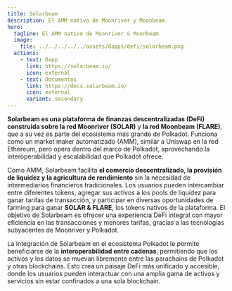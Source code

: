 ```yaml
---
title: Solarbeam
description: El AMM nativo de Moonriver y Moonbeam.
hero:
  tagline: El AMM nativo de Moonriver & Moonbeam.
  image: 
    file: ../../../../../assets/dapps/defi/solarbeam.png
  actions:
    - text: Dapp
      link: https://solarbeam.io/
      icon: external
    - text: Documentos
      link: https://docs.solarbeam.io/
      icon: external
      variant: secondary
---
```


**Solarbeam es una plataforma de finanzas descentralizadas (DeFi) construida sobre la red Moonriver (SOLAR)** y **la red Moonbeam (FLARE)**, que a su vez es parte del ecosistema más grande de Polkadot. Funciona como un market maker automatizado (AMM), similar a Uniswap en la red Ethereum, pero opera dentro del marco de Polkadot, aprovechando la interoperabilidad y escalabilidad que Polkadot ofrece.

Como AMM, Solarbeam facilita **el comercio descentralizado, la provisión de liquidez y la agricultura de rendimiento** sin la necesidad de intermediarios financieros tradicionales. Los usuarios pueden intercambiar entre diferentes tokens, agregar sus activos a los pools de liquidez para ganar tarifas de transacción, y participar en diversas oportunidades de farming para ganar **SOLAR &amp; FLARE**, los tokens nativos de la plataforma. El objetivo de Solarbeam es ofrecer una experiencia DeFi integral con mayor eficiencia en las transacciones y menores tarifas, gracias a las tecnologías subyacentes de Moonriver y Polkadot.

La integración de Solarbeam en el ecosistema Polkadot le permite beneficiarse de la **interoperabilidad entre cadenas**, permitiendo que los activos y los datos se muevan libremente entre las parachains de Polkadot y otras blockchains. Esto crea un paisaje DeFi más unificado y accesible, donde los usuarios pueden interactuar con una amplia gama de activos y servicios sin estar confinados a una sola blockchain.
